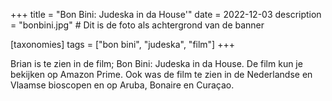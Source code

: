+++
title = "Bon Bini: Judeska in da House'"
date = 2022-12-03
description = "bonbini.jpg" # Dit is de foto als achtergrond van de banner

[taxonomies]
tags = ["bon bini", "judeska", "film"]
+++

Brian is te zien in de film; Bon Bini: Judeska in da House. De film kun je bekijken op Amazon Prime. Ook was de film te zien in de Nederlandse en Vlaamse bioscopen en op Aruba, Bonaire en Curaçao.
